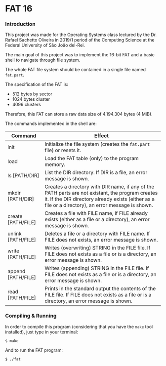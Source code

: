 # FAT 16

### Introduction

This project was made for the Operating Systems class lectured by the Dr. Rafael Sachetto Oliveira in 2019/1 period of the Computing Science at the Federal University of São João del-Rei.

The main goal of this project was to implement the 16-bit FAT and a basic shell to navigate through file system.

The whole FAT file system should be contained in a single file named `fat.part`.

The specification of the FAT is:

* 512 bytes by sector
* 1024 bytes cluster
* 4096 clusters

Therefore, this FAT can store a raw data size of 4.194.304 bytes (4 MiB).

The commands implemented in the shell are:

Command | Effect
------------ | -------------
init | Initialize the file system (creates the `fat.part` file) or resets it.
load | Load the FAT table (only) to the program memory.
ls [PATH/DIR] | List the DIR directory. If DIR is a file, an error message is shown.
mkdir [PATH/DIR] | Creates a directory with DIR name, if any of the PATH parts are not existant, the program creates it. If the DIR directory already exists (either as a file or a directory), an error message is shown.
create [PATH/FILE] | Creates a file with FILE name, if FILE already exists (either as a file or a directory), an error message is shown.
unlink [PATH/FILE] | Deletes a file or a directory with FILE name. If FILE does not exists, an error message is shown.
write <STRING> [PATH/FILE] | Writes (overwriting) STRING in the FILE file. If FILE does not exists as a file or is a directory, an error message is shown.
append <STRING> [PATH/FILE] | Writes (appending) STRING in the FILE file. If FILE does not exists as a file or is a directory, an error message is shown.
read [PATH/FILE] | Prints in the standard output the contents of the FILE file. If FILE does not exists as a file or is a directory, an error message is shown.

### Compiling & Running

In order to compile this program (considering that you have the `make` tool installed), just type in your terminal:

```
$ make
```

And to run the FAT program:

```
$ ./fat
```
